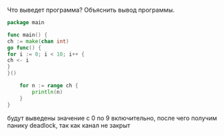 
Что выведет программа? Объяснить вывод программы.

```go
package main

func main() {
ch := make(chan int)
go func() {
for i := 0; i < 10; i++ {
ch <- i
}
}()

    for n := range ch {
        println(n)
    }
}
```

будут выведены значение с 0 по 9 включительно, после чего получим панику deadlock, так 
как канал не закрыт
